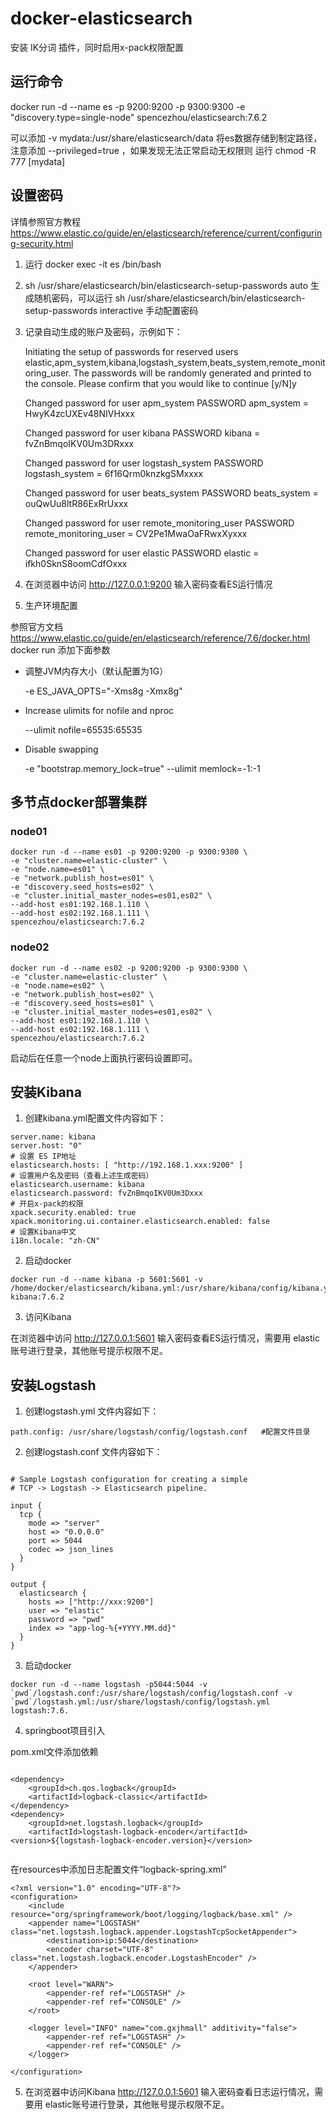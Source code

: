 # docker-elasticsearch

安装 IK分词 插件，同时启用x-pack权限配置

## 运行命令

docker run -d --name es -p 9200:9200 -p 9300:9300 -e "discovery.type=single-node" spencezhou/elasticsearch:7.6.2

可以添加 -v mydata:/usr/share/elasticsearch/data 将es数据存储到制定路径，注意添加 --privileged=true ，如果发现无法正常启动无权限则 运行 chmod -R 777 [mydata]
## 设置密码

详情参照官方教程
https://www.elastic.co/guide/en/elasticsearch/reference/current/configuring-security.html

1. 运行 docker exec -it es /bin/bash
2. sh /usr/share/elasticsearch/bin/elasticsearch-setup-passwords auto
生成随机密码，可以运行  sh /usr/share/elasticsearch/bin/elasticsearch-setup-passwords interactive 手动配置密码
3. 记录自动生成的账户及密码，示例如下：


    Initiating the setup of passwords for reserved users elastic,apm_system,kibana,logstash_system,beats_system,remote_monitoring_user.
    The passwords will be randomly generated and printed to the console.
    Please confirm that you would like to continue [y/N]y
    
    Changed password for user apm_system
    PASSWORD apm_system = HwyK4zcUXEv48NIVHxxx
    
    Changed password for user kibana
    PASSWORD kibana = fvZnBmqoIKV0Um3DRxxx
    
    Changed password for user logstash_system
    PASSWORD logstash_system = 6f16Qrm0knzkgSMxxxx
    
    Changed password for user beats_system
    PASSWORD beats_system = ouQwUu8ltR86ExRrUxxx
    
    Changed password for user remote_monitoring_user
    PASSWORD remote_monitoring_user = CV2Pe1MwaOaFRwxXyxxx
    
    Changed password for user elastic
    PASSWORD elastic = ifkh0SknS8oomCdfOxxx


4. 在浏览器中访问 http://127.0.0.1:9200 输入密码查看ES运行情况 

5. 生产环境配置

参照官方文档 https://www.elastic.co/guide/en/elasticsearch/reference/7.6/docker.html docker run 添加下面参数

* 调整JVM内存大小（默认配置为1G）

    -e ES_JAVA_OPTS="-Xms8g -Xmx8g"  

* Increase ulimits for nofile and nproc

    --ulimit nofile=65535:65535

* Disable swapping

    -e "bootstrap.memory_lock=true" --ulimit memlock=-1:-1


## 多节点docker部署集群

### node01
```
docker run -d --name es01 -p 9200:9200 -p 9300:9300 \
-e "cluster.name=elastic-cluster" \
-e "node.name=es01" \
-e "network.publish_host=es01" \
-e "discovery.seed_hosts=es02" \
-e "cluster.initial_master_nodes=es01,es02" \
--add-host es01:192.168.1.110 \
--add-host es02:192.168.1.111 \
spencezhou/elasticsearch:7.6.2
```

### node02

```
docker run -d --name es02 -p 9200:9200 -p 9300:9300 \
-e "cluster.name=elastic-cluster" \
-e "node.name=es02" \
-e "network.publish_host=es02" \
-e "discovery.seed_hosts=es01" \
-e "cluster.initial_master_nodes=es01,es02" \
--add-host es01:192.168.1.110 \
--add-host es02:192.168.1.111 \
spencezhou/elasticsearch:7.6.2
```

启动后在任意一个node上面执行密码设置即可。


## 安装Kibana

1. 创建kibana.yml配置文件内容如下：

```
server.name: kibana
server.host: "0"
# 设置 ES IP地址
elasticsearch.hosts: [ "http://192.168.1.xxx:9200" ]
# 设置用户名及密码（查看上述生成密码）
elasticsearch.username: kibana
elasticsearch.password: fvZnBmqoIKV0Um3Dxxx
# 开启x-pack的权限
xpack.security.enabled: true
xpack.monitoring.ui.container.elasticsearch.enabled: false
# 设置Kibana中文
i18n.locale: "zh-CN"
```

2. 启动docker

```
docker run -d --name kibana -p 5601:5601 -v /home/docker/elasticsearch/kibana.yml:/usr/share/kibana/config/kibana.yml kibana:7.6.2
```
3. 访问Kibana

在浏览器中访问 http://127.0.0.1:5601 输入密码查看ES运行情况，需要用 elastic账号进行登录，其他账号提示权限不足。

## 安装Logstash

1. 创建logstash.yml 文件内容如下：

```
path.config: /usr/share/logstash/config/logstash.conf   #配置文件目录

```

2. 创建logstash.conf 文件内容如下：
```

# Sample Logstash configuration for creating a simple
# TCP -> Logstash -> Elasticsearch pipeline.

input {
  tcp {
    mode => "server"
    host => "0.0.0.0"
    port => 5044
    codec => json_lines
  }
}

output {
  elasticsearch {
    hosts => ["http://xxx:9200"]
    user => "elastic"
    password => "pwd"
    index => "app-log-%{+YYYY.MM.dd}"
  }
}
```
3. 启动docker

```
docker run -d --name logstash -p5044:5044 -v `pwd`/logstash.conf:/usr/share/logstash/config/logstash.conf -v `pwd`/logstash.yml:/usr/share/logstash/config/logstash.yml  logstash:7.6.
```

4. springboot项目引入

pom.xml文件添加依赖
```

<dependency>
    <groupId>ch.qos.logback</groupId>
    <artifactId>logback-classic</artifactId>
</dependency>
<dependency>
    <groupId>net.logstash.logback</groupId>
    <artifactId>logstash-logback-encoder</artifactId>
<version>${logstash-logback-encoder.version}</version>
            
```
在resources中添加日志配置文件“logback-spring.xml”
```
<?xml version="1.0" encoding="UTF-8"?>
<configuration>
    <include resource="org/springframework/boot/logging/logback/base.xml" />
    <appender name="LOGSTASH" class="net.logstash.logback.appender.LogstashTcpSocketAppender">
        <destination>ip:5044</destination>
        <encoder charset="UTF-8" class="net.logstash.logback.encoder.LogstashEncoder" />
    </appender>

    <root level="WARN">
        <appender-ref ref="LOGSTASH" />
        <appender-ref ref="CONSOLE" />
    </root>

    <logger level="INFO" name="com.gxjhmall" additivity="false">
        <appender-ref ref="LOGSTASH" />
        <appender-ref ref="CONSOLE" />
    </logger>

</configuration>

```

5. 在浏览器中访问Kibana http://127.0.0.1:5601 输入密码查看日志运行情况，需要用 elastic账号进行登录，其他账号提示权限不足。
